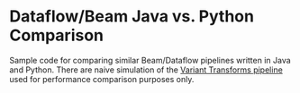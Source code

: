 # Dataflow/Beam Java vs. Python Comparison
Sample code for comparing similar Beam/Dataflow pipelines written in Java and Python.
There are naive simulation of the
[Variant Transforms pipeline](https://github.com/googlegenomics/gcp-variant-transforms)
used for performance comparison purposes only.
